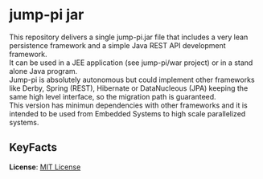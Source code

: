# jump-pi jar

This repository delivers a single jump-pi.jar file that includes a very lean persistence framework and a simple Java REST API development framework.  
It can be used in a JEE application (see jump-pi/war project) or in a stand alone Java program.  
Jump-pi is absolutely autonomous but could implement other frameworks like Derby, Spring (REST), Hibernate or DataNucleous (JPA) keeping the same high level interface, so the migration path is guaranteed.  
This version has minimun dependencies with other frameworks and it is intended to be used from Embedded Systems to high scale parallelized systems.  
  
## KeyFacts  
__License__: [MIT License](https://tldrlegal.com/license/mit-license)

